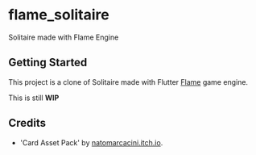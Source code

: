 # flame_solitaire

Solitaire made with Flame Engine

## Getting Started

This project is a clone of Solitaire made with Flutter [Flame](https://flame-engine.org/) game engine.

This is still **WIP**


## Credits

* 'Card Asset Pack' by [natomarcacini.itch.io](https://natomarcacini.itch.io/card-asset-pack).
